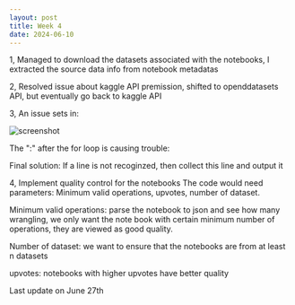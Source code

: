 ```yaml
---
layout: post
title: Week 4
date: 2024-06-10
---
```

1, Managed to download the datasets associated with the notebooks, I extracted the source data info from notebook metadatas

2, Resolved issue about kaggle API premission, shifted to openddatasets API, but eventually go back to kaggle API

3, An issue sets in:

![screenshot](../images/ForLoopExample.png.png)

The ":" after the for loop is causing trouble:

Final solution: If a line is not recoginzed, then collect this line and output it 


4, Implement quality control for the notebooks
The code would need parameters: Minimum valid operations, upvotes, number of dataset.

Minimum valid operations: parse the notebook to json and see how many wrangling, we only want the note book with certain minimum number of operations, they are viewed as good quality.

Number of dataset: we want to ensure that the notebooks are from at least n datasets

upvotes: notebooks with higher upvotes have better quality


Last update on June 27th